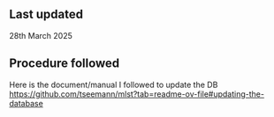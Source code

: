 ## Last updated 
28th March 2025

## Procedure followed

Here is the document/manual I followed to update the DB
https://github.com/tseemann/mlst?tab=readme-ov-file#updating-the-database 
